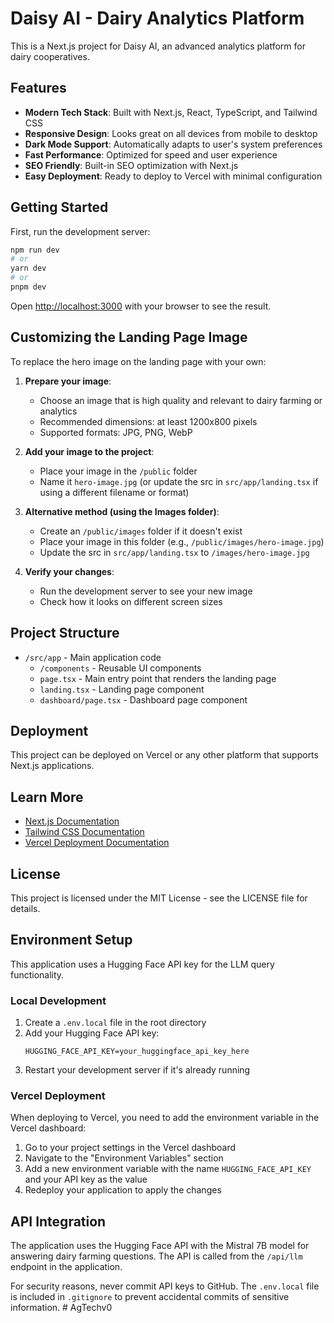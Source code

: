 # Daisy AI - Dairy Analytics Platform

This is a Next.js project for Daisy AI, an advanced analytics platform for dairy cooperatives.

## Features

- **Modern Tech Stack**: Built with Next.js, React, TypeScript, and Tailwind CSS
- **Responsive Design**: Looks great on all devices from mobile to desktop
- **Dark Mode Support**: Automatically adapts to user's system preferences
- **Fast Performance**: Optimized for speed and user experience
- **SEO Friendly**: Built-in SEO optimization with Next.js
- **Easy Deployment**: Ready to deploy to Vercel with minimal configuration

## Getting Started

First, run the development server:

```bash
npm run dev
# or
yarn dev
# or
pnpm dev
```

Open [http://localhost:3000](http://localhost:3000) with your browser to see the result.

## Customizing the Landing Page Image

To replace the hero image on the landing page with your own:

1. **Prepare your image**:
   - Choose an image that is high quality and relevant to dairy farming or analytics
   - Recommended dimensions: at least 1200x800 pixels
   - Supported formats: JPG, PNG, WebP

2. **Add your image to the project**:
   - Place your image in the `/public` folder
   - Name it `hero-image.jpg` (or update the src in `src/app/landing.tsx` if using a different filename or format)

3. **Alternative method (using the Images folder)**:
   - Create an `/public/images` folder if it doesn't exist
   - Place your image in this folder (e.g., `/public/images/hero-image.jpg`)
   - Update the src in `src/app/landing.tsx` to `/images/hero-image.jpg`

4. **Verify your changes**:
   - Run the development server to see your new image
   - Check how it looks on different screen sizes

## Project Structure

- `/src/app` - Main application code
  - `/components` - Reusable UI components
  - `page.tsx` - Main entry point that renders the landing page
  - `landing.tsx` - Landing page component
  - `dashboard/page.tsx` - Dashboard page component

## Deployment

This project can be deployed on Vercel or any other platform that supports Next.js applications.

## Learn More

- [Next.js Documentation](https://nextjs.org/docs)
- [Tailwind CSS Documentation](https://tailwindcss.com/docs)
- [Vercel Deployment Documentation](https://vercel.com/docs)

## License

This project is licensed under the MIT License - see the LICENSE file for details.

## Environment Setup

This application uses a Hugging Face API key for the LLM query functionality. 

### Local Development

1. Create a `.env.local` file in the root directory
2. Add your Hugging Face API key:
   ```
   HUGGING_FACE_API_KEY=your_huggingface_api_key_here
   ```
3. Restart your development server if it's already running

### Vercel Deployment

When deploying to Vercel, you need to add the environment variable in the Vercel dashboard:

1. Go to your project settings in the Vercel dashboard
2. Navigate to the "Environment Variables" section
3. Add a new environment variable with the name `HUGGING_FACE_API_KEY` and your API key as the value
4. Redeploy your application to apply the changes

## API Integration

The application uses the Hugging Face API with the Mistral 7B model for answering dairy farming questions. The API is called from the `/api/llm` endpoint in the application.

For security reasons, never commit API keys to GitHub. The `.env.local` file is included in `.gitignore` to prevent accidental commits of sensitive information.
#   A g T e c h v 0 
 
 